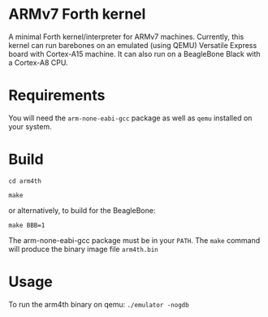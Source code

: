 # ARMv7 Forth kernel

A minimal Forth kernel/interpreter for ARMv7 machines.
Currently, this kernel can run barebones on an emulated (using QEMU) Versatile Express board with Cortex-A15 machine.
It can also run on a BeagleBone Black with a Cortex-A8 CPU.

# Requirements
You will need the `arm-none-eabi-gcc` package as well as `qemu` installed on your system.

# Build
`cd arm4th`

`make`

or alternatively, to build for the BeagleBone:

`make BBB=1`

The arm-none-eabi-gcc package must be in your `PATH`.
The `make` command will produce the binary image file `arm4th.bin`

# Usage
To run the arm4th binary on qemu:
`./emulator -nogdb`
